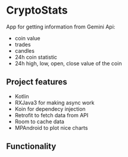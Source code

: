# CryptoStats

App for getting information from Gemini Api:
* coin value
* trades
* candles
* 24h coin statistic
* 24h high, low, open, close value of the coin

## Project features
* Kotlin
* RXJava3 for making async work
* Koin for dependecy injection
* Retrofit to fetch data from API
* Room to cache data
* MPAndroid to plot nice charts

## Functionality

